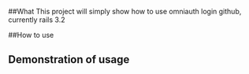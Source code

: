 ##What
This project will simply show how to use omniauth login github, currently rails 3.2

##How to use



## Demonstration of usage
